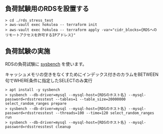 ## 負荷試験用のRDSを設置する

```
> cd ./rds_stress_test
> aws-vault exec hokulea -- terraform init
> aws-vault exec hokulea -- terraform apply -var="cidr_blocks={RDSへのリモートアクセスを許可するIPアドレス}"
```

## 負荷試験の実施

RDSの負荷試験に [sysbench](https://github.com/akopytov/sysbench) を使います。

キャッシュメモリの空きをなくすためにインデックス付きのカラムをBETWEEN句でWHERE条件に指定したSELECTのみ実行

```
> apt install -y sysbench
> sysbench --db-driver=mysql --mysql-host={RDSのホスト名} --mysql-password=rdsstresstest --tables=1 --table_size=20000000 select_random_ranges prepare
> sysbench --db-driver=mysql --mysql-host={RDSのホスト名} --mysql-password=rdsstresstest --threads=100 --time=120 select_random_ranges run
> sysbench --db-driver=mysql --mysql-host={RDSのホスト名} --mysql-password=rdsstresstest cleanup
```
